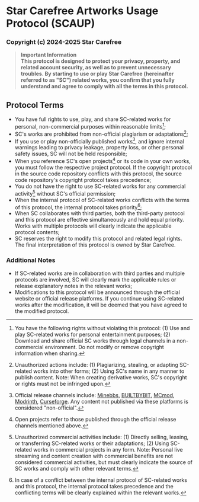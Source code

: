 # Star Carefree Artworks Usage Protocol (SCAUP)

### Copyright (c) 2024-2025 Star Carefree

> **Important Information**  
> **This protocol is designed to protect your privacy, property, and related account security, as well as to prevent unnecessary troubles. By starting to use or play Star Carefree (hereinafter referred to as "SC") related works, you confirm that you fully understand and agree to comply with all the terms in this protocol.**

## Protocol Terms
- You have full rights to use, play, and share SC-related works for personal, non-commercial purposes within reasonable limits[^1];
- SC's works are prohibited from non-official plagiarism or adaptations[^2];
- If you use or play non-officially published works[^3], and ignore internal warnings leading to privacy leakage, property loss, or other personal safety issues, SC will not be held responsible;
- When you reference SC's open projects[^4] or its code in your own works, you must follow the respective project protocol. If the copyright protocol in the source code repository conflicts with this protocol, the source code repository's copyright protocol takes precedence;
- You do not have the right to use SC-related works for any commercial activity[^5] without SC's official permission;
- When the internal protocol of SC-related works conflicts with the terms of this protocol, the internal protocol takes priority[^6];
- When SC collaborates with third parties, both the third-party protocol and this protocol are effective simultaneously and hold equal priority. Works with multiple protocols will clearly indicate the applicable protocol contents;
- SC reserves the right to modify this protocol and related legal rights. The final interpretation of this protocol is owned by Star Carefree.

### Additional Notes
- If SC-related works are in collaboration with third parties and multiple protocols are involved, SC will clearly mark the applicable rules or release explanatory notes in the relevant works;
- Modifications to this protocol will be announced through the official website or official release platforms. If you continue using SC-related works after the modification, it will be deemed that you have agreed to the modified protocol.

[^1]: You have the following rights without violating this protocol: (1) Use and play SC-related works for personal entertainment purposes; (2) Download and share official SC works through legal channels in a non-commercial environment. Do not modify or remove copyright information when sharing.
  
[^2]: Unauthorized actions include: (1) Plagiarizing, stealing, or adapting SC-related works into other forms; (2) Using SC's name in any manner to publish content. Note: When creating derivative works, SC's copyright or rights must not be infringed upon.
  
[^3]: Official release channels include: [Minebbs](https://www.minebbs.com/members/51515/), [BUILTBYBIT](https://builtbybit.com/creators/theflarestar.382392), [MCmod](https://www.mcmod.cn/author/32789.html), [Modrinth](https://modrinth.com/organization/star-carefree), [Curseforge](https://www.curseforge.com/members/theflarestar/projects). Any content not published via these platforms is considered "non-official".
  
[^4]: Open projects refer to those published through the official release channels mentioned above.
  
[^5]: Unauthorized commercial activities include: (1) Directly selling, leasing, or transferring SC-related works or their adaptations; (2) Using SC-related works in commercial projects in any form. Note: Personal live streaming and content creation with commercial benefits are not considered commercial activities, but must clearly indicate the source of SC works and comply with other relevant terms.
  
[^6]: In case of a conflict between the internal protocol of SC-related works and this protocol, the internal protocol takes precedence and the conflicting terms will be clearly explained within the relevant works.